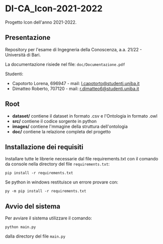 # DI-CA_Icon-2021-2022
Progetto Icon dell'anno 2021-2022.

## Presentazione
Repository per l'esame di Ingegneria della Conoscenza, a.a. 21/22 - Università di Bari.

La documentazione risiede nel file: ```doc/Documentazione.pdf```

Studenti:
* Capotorto Lorena, 696947 - mail: l.capotorto@studenti.uniba.it
* Dimatteo Roberto, 707120 - mail: r.dimatteo6@studenti.uniba.it

## Root
- **dataset/** contiene il dataset in formato .csv e l'Ontologia in formato .owl
- **src/** contiene il codice sorgente in python
- **images/** contiene l'mmagine della struttura dell'ontologia
- **doc/** contiene la relazione completa del progetto

## Installazione dei requisiti
Installare tutte le librerie necessarie dal file requirements.txt con il comando da console nella directory del file ```requirements.txt```:

```pip install -r requirements.txt```

Se python in windows restituisce un errore provare con:

```py -m pip install -r requirements.txt```

## Avvio del sistema
Per avviare il sistema utilizzare il comando:
  
  ```python main.py```
  
dalla directory del file ```main.py```

